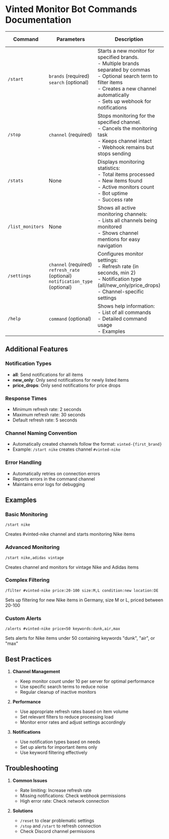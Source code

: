 # Vinted Monitor Bot Commands Documentation

| Command | Parameters | Description | Example | Permission Required |
|---------|------------|-------------|---------|-------------------|
| `/start` | `brands` (required)<br>`search` (optional) | Starts a new monitor for specified brands.<br>- Multiple brands separated by commas<br>- Optional search term to filter items<br>- Creates a new channel automatically<br>- Sets up webhook for notifications | `/start nike,adidas supreme` | Manage Channels |
| `/stop` | `channel` (required) | Stops monitoring for the specified channel.<br>- Cancels the monitoring task<br>- Keeps channel intact<br>- Webhook remains but stops sending | `/stop #nike-finds` | Manage Channels |
| `/stats` | None | Displays monitoring statistics:<br>- Total items processed<br>- New items found<br>- Active monitors count<br>- Bot uptime<br>- Success rate | `/stats` | None |
| `/list_monitors` | None | Shows all active monitoring channels:<br>- Lists all channels being monitored<br>- Shows channel mentions for easy navigation | `/list_monitors` | None |
| `/settings` | `channel` (required)<br>`refresh_rate` (optional)<br>`notification_type` (optional) | Configures monitor settings:<br>- Refresh rate (in seconds, min 2)<br>- Notification type (all/new_only/price_drops)<br>- Channel-specific settings | `/settings #nike-finds 5 new_only` | Manage Channels |
| `/help` | `command` (optional) | Shows help information:<br>- List of all commands<br>- Detailed command usage<br>- Examples | `/help start` | None |

## Additional Features

### Notification Types
- **all**: Send notifications for all items
- **new_only**: Only send notifications for newly listed items
- **price_drops**: Only send notifications for price drops

### Response Times
- Minimum refresh rate: 2 seconds
- Maximum refresh rate: 30 seconds
- Default refresh rate: 5 seconds

### Channel Naming Convention
- Automatically created channels follow the format: `vinted-{first_brand}`
- Example: `/start nike` creates channel `#vinted-nike`

### Error Handling
- Automatically retries on connection errors
- Reports errors in the command channel
- Maintains error logs for debugging

## Examples

### Basic Monitoring
```discord
/start nike
```
Creates #vinted-nike channel and starts monitoring Nike items

### Advanced Monitoring
```discord
/start nike,adidas vintage
```
Creates channel and monitors for vintage Nike and Adidas items

### Complex Filtering
```discord
/filter #vinted-nike price:20-100 size:M,L condition:new location:DE
```
Sets up filtering for new Nike items in Germany, size M or L, priced between 20-100

### Custom Alerts
```discord
/alerts #vinted-nike price<50 keywords:dunk,air,max
```
Sets alerts for Nike items under 50 containing keywords "dunk", "air", or "max"

## Best Practices

1. **Channel Management**
   - Keep monitor count under 10 per server for optimal performance
   - Use specific search terms to reduce noise
   - Regular cleanup of inactive monitors

2. **Performance**
   - Use appropriate refresh rates based on item volume
   - Set relevant filters to reduce processing load
   - Monitor error rates and adjust settings accordingly

3. **Notifications**
   - Use notification types based on needs
   - Set up alerts for important items only
   - Use keyword filtering effectively

## Troubleshooting

1. **Common Issues**
   - Rate limiting: Increase refresh rate
   - Missing notifications: Check webhook permissions
   - High error rate: Check network connection

2. **Solutions**
   - `/reset` to clear problematic settings
   - `/stop` and `/start` to refresh connection
   - Check Discord channel permissions
